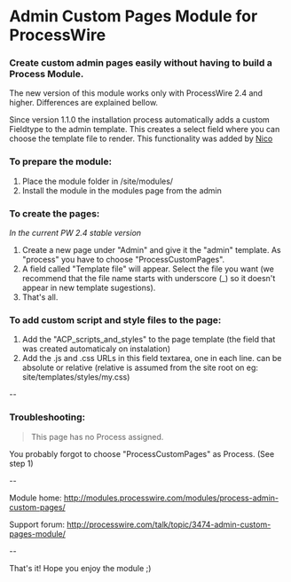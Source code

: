 # Admin Custom Pages Module for ProcessWire

### Create custom admin pages easily without having to build a Process Module.
 
The new version of this module works only with ProcessWire 2.4 and higher.
Differences are explained bellow.

Since version 1.1.0 the installation process automatically adds a custom Fieldtype to the admin template. This creates a select field where you can choose the template file to render. This functionality was added by [Nico](http://nico.is)

### To prepare the module:

1. Place the module folder in /site/modules/
2. Install the module in the modules page from the admin

### To create the pages:

*In the current PW 2.4 stable version*

1. Create a new page under "Admin" and give it the "admin" template. As "process" you have to choose "ProcessCustomPages".
2. A field called "Template file" will appear. Select the file you want (we recommend that the file name starts with underscore (_) so it doesn't appear in new template sugestions).
3. That's all.

### To add custom script and style files to the page:

1. Add the "ACP_scripts_and_styles" to the page template (the field that was created automaticaly on instalation)
2. Add the .js and .css URLs in this field textarea, one in each line. can be absolute or relative (relative is assumed from the site root on eg: site/templates/styles/my.css)

--

### Troubleshooting:

> This page has no Process assigned.

You probably forgot to choose "ProcessCustomPages" as Process. (See step 1)


--

Module home: http://modules.processwire.com/modules/process-admin-custom-pages/

Support forum: http://processwire.com/talk/topic/3474-admin-custom-pages-module/

--

That's it! Hope you enjoy the module ;)
